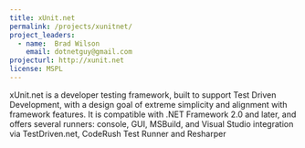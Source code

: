 ```yaml
---
title: xUnit.net
permalink: /projects/xunitnet/
project_leaders:
  - name:  Brad Wilson
    email: dotnetguy@gmail.com
projecturl: http://xunit.net
license: MSPL
---
```

xUnit.net is a developer testing framework, built to support Test Driven Development, with a design goal of extreme simplicity and alignment with framework features. It is compatible with .NET Framework 2.0 and later, and offers several runners: console, GUI, MSBuild, and Visual Studio integration via TestDriven.net, CodeRush Test Runner and Resharper